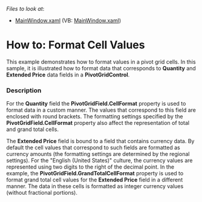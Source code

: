 <!-- default file list -->
*Files to look at*:

* [MainWindow.xaml](./CS/HowToCellFormat/MainWindow.xaml) (VB: [MainWindow.xaml](./VB/HowToCellFormat/MainWindow.xaml))
<!-- default file list end -->
# How to: Format Cell Values


<p>This example demonstrates how to format values in a pivot grid cells. In this sample, it is illustrated how to format data that corresponds to <strong>Quantity</strong> and <strong>Extended Price</strong> data fields in a <strong>PivotGridControl</strong>.</p>


<h3>Description</h3>

<p>For the <strong>Quantity</strong> field the <strong>PivotGridField.CellFormat</strong> property is used to format data in a custom manner. The values that correspond to this field are enclosed with round brackets. The formatting settings specified by the <strong>PivotGridField.CellFormat</strong> property also affect the representation of total and grand total cells.</p><p>The <strong>Extended Price</strong> field is bound to a field that contains currency data. By default the cell values that correspond to such fields are formatted as currency amounts (the formatting settings are determined by the regional settings). For the &quot;English (United States)&quot; culture, the currency values are represented using two digits to the right of the decimal point. In the example, the <strong>PivotGridField.GrandTotalCellFormat</strong> property is used to format grand total cell values for the <strong>Extended Price</strong> field in a different manner. The data in these cells is formatted as integer currency values (without fractional portions).</p>

<br/>


